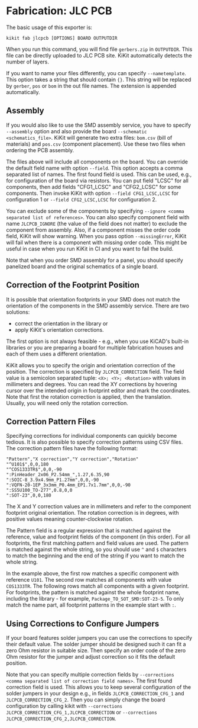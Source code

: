 # Fabrication: JLC PCB

The basic usage of this exporter is:
```
kikit fab jlcpcb [OPTIONS] BOARD OUTPUTDIR
```

When you run this command, you will find file `gerbers.zip` in `OUTPUTDIR`. This
file can be directly uploaded to JLC PCB site. KiKit automatically detects the
number of layers.

If you want to name your files differently, you can specify `--nametemplate`.
This option takes a string that should contain `{}`. This string will be
replaced by `gerber`, `pos` or `bom` in the out file names. The extension is
appended automatically.

## Assembly

If you would also like to use the SMD assembly service, you have to specify
`--assembly` option and also provide the board `--schematic <schematics_file>`.
KiKit will generate two extra files: `bom.csv` (bill of materials) and `pos.csv`
(component placement). Use these two files when ordering the PCB assembly.

The files above will include all components on the board. You can override the
default field name with option `--field`. This option accepts a comma separated
list of names. The first found field is used. This can be used, e.g., for
configuration of the board via resistors. You can put field "LCSC" for all
components, then add fields "CFG1_LCSC" and "CFG2_LCSC" for some components.
Then invoke KiKit with option `--field CFG1_LCSC,LCSC` for configuration 1 or
`--field CFG2_LCSC,LCSC` for configuration 2.

You can exclude some of the components by specifying `--ignore <comma separated
list of references>`. You can also specify component field with name
`JLCPCB_IGNORE` (the value of the field does not matter) to exclude the
component from assembly. Also, if a component misses the order code field, KiKit
will show warning. When you pass option `--missingError`, KiKit will fail when
there is a component with missing order code. This might be useful in case when
you run KiKit in CI and you want to fail the build.

Note that when you order SMD assembly for a panel, you should specify panelized
board and the original schematics of a single board.

## Correction of the Footprint Position

It is possible that orientation footprints in your SMD does not match the
orientation of the components in the SMD assembly service. There are two
solutions:

- correct the orientation in the library or
- apply KiKit's orientation corrections.

The first option is not always feasible - e.g., when you use KiCAD's built-in
libraries or you are preparing a board for multiple fabrication houses and each
of them uses a different orientation.

KiKit allows you to specify the origin and orientation correction of the
position. The correction is specified by `JLCPCB_CORRECTION` field. The field
value is a semicolon separated tuple: `<X>; <Y>; <Rotation>` with values in
millimeters and degrees. You can read the XY corrections by hovering cursor over
the intended origin in footprint editor and mark the coordinates. Note that
first the rotation correction is applied, then the translation. Usually, you
will need only the rotation correction.

## Correction Pattern Files

Specifying corrections for individual components can quickly become tedious.
It is also possible to specify correction patterns using CSV files. The
correction pattern files have the following format:

```
"Pattern","X correction","Y correction","Rotation"
"^U101$",0,0,180
"^COS1333TR$",0,0,-90
":PinHeader_2x06_P2.54mm_",1.27,6.35,90
":SOIC-8_3.9x4.9mm_P1.27mm",0,0,-90
":VQFN-20-1EP_3x3mm_P0.4mm_EP1.7x1.7mm",0,0,-90
":SS5U100_TO-277",0.8,0,0
":SOT-23",0,0,180
```

The X and Y correction values are in millimeters and refer to the
component footprint original orientation. The rotation correction is in degrees,
with positive values meaning counter-clockwise rotation.

The Pattern field is a regular expression that is matched against the
reference, value and footprint fields of the component (in this order). For
all footprints, the first matching pattern and field values are used. The
pattern is matched against the whole string, so you should use `^` and `$`
characters to match the beginning and the end of the string if you want to
match the whole string.

In the example above, the first row matches a specific component with
reference `U101`. The second row matches all components with value
`COS1333TR`. The following rows match all components with a given footprint.
For footprints, the pattern is matched against the whole footprint name,
including the library - for example, `Package_TO_SOT_SMD:SOT-23-5`. To only
match the name part, all footprint patterns in the example start with `:`.

## Using Corrections to Configure Jumpers

If your board features solder jumpers you can use the corrections to specify
their default value. The solder jumper should be designed such it can fit a zero
Ohm resistor in suitable size. Then specify an order code of the zero Ohm
resistor for the jumper and adjust correction so it fits the default position.

Note that you can specify multiple correction fields by `--corrections <comma
separated list of correction field names>`. The first found correction field is
used. This allows you to keep several configuration of the solder jumpers in
your design e.g., in fields `JLCPCB_CORRECTION_CFG_1` and
`JLCPCB_CORRECTION_CFG_2`. Then you can simply change the board configuration by
calling kikit with `--corrections JLCPCB_CORRECTION_CFG_1,JLCPCB_CORRECTION` or
`--corrections JLCPCB_CORRECTION_CFG_2,JLCPCB_CORRECTION`.



